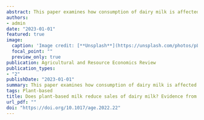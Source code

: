 ```yaml
---
abstract: This paper examines how consumption of dairy milk is affected when households purchase plant-based milk substitutes.  Intuitively, one might think that these products are perfect substitutes, and any increase in the purchase of milk substitutes would have a one-to-one effect on purchases of dairy milk.  However, plant-based milk may be purchased by households that do not purchase any dairy milk (e.g., vegan households) or may be consumed in a different context than dairy milk (e.g., using almond milk instead of fruit juice in a smoothie).  I find that a 1-gallon increase in plant-based milk sales is associated with a 0.43–0.60 gallon reduction in dairy milk sales. Substitution between dairy and plant-based milk is strongest among households with high  expenditure on dairy milk.
authors:
- admin
date: "2023-01-01"
featured: true
image:
  caption: 'Image credit: [**Unsplash**](https://unsplash.com/photos/pLCdAaMFLTE)'
  focal_point: ""
  preview_only: true
publication: Agricultural and Resource Economics Review
publication_types:
- "2"
publishDate: "2023-01-01"
summary: This paper examines how consumption of dairy milk is affected when households purchase plant-based milk substitutes.
tags: Plant-based
title: Does plant-based milk reduce sales of dairy milk? Evidence from the almond milk craze
url_pdf: ""
doi: "https://doi.org/10.1017/age.2022.22"
---
```


